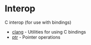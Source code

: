 # Interop

C interop (for use with bindings)

* [clang](modules/core/module-clang.md) - Utilities for using C bindings
* [ptr](modules/core/module-ptr.md) - Pointer operations

